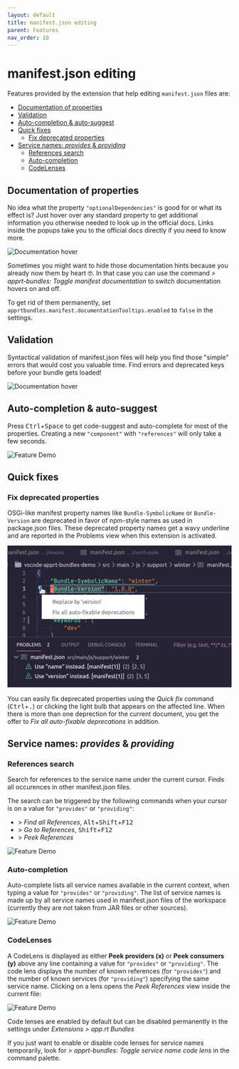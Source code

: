 ```yaml
---
layout: default
title: manifest.json editing
parent: Features
nav_order: 10
---
```

# manifest.json editing

Features provided by the extension that help editing `manifest.json` files are:

- [Documentation of properties](#documentation-of-properties)
- [Validation](#validation)
- [Auto-completion & auto-suggest](#auto-completion--auto-suggest)
- [Quick fixes](#quick-fixes)
  - [Fix deprecated properties](#fix-deprecated-properties)
- [Service names: _provides_ & _providing_](#service-names-provides--providing)
  - [References search](#references-search)
  - [Auto-completion](#auto-completion)
  - [CodeLenses](#codelenses)


## Documentation of properties

No idea what the property `"optionalDependencies"` is good for or what its effect is?
Just hover over any standard property to get additional information you otherwise needed to look up in the official docs.
Links inside the popups take you to the official docs directly if you need to know more.

![Documentation hover](../images/feature_manifest_doc.png)

Sometimes you might want to hide those documentation hints because you already now them by heart :nerd_face:.
In that case you can use the command *> apprt-bundles: Toggle manifest documentation* to switch documentation hovers on and off.

To get rid of them permanently, set `apprtbundles.manifest.documentationTooltips.enabled` to `false` in the settings.


## Validation

Syntactical validation of manifest.json files will help you find those "simple" errors that would cost you valuable time.
Find errors and deprecated keys before your bundle gets loaded!

![Documentation hover](../images/feature_manifest_validation.png)

## Auto-completion & auto-suggest

Press <kbd>Ctrl</kbd>+<kbd>Space</kbd> to get code-suggest and auto-complete for most of the properties.
Creating a new `"component"` with `"references"` will only take a few seconds.

![Feature Demo](../images/demo.gif)

## Quick fixes

### Fix deprecated properties

OSGi-like manifest property names like `Bundle-SymbolicName` or `Bundle-Version` are deprecated in favor of npm-style names as used in package.json files.
These deprecated property names get a wavy underline and are reported in the Problems view when this extension is activated.

![Feature Demo](../images/feature_manifest_quickfix_deprecations.png)

You can easily fix deprecated properties using the *Quick fix* command (<kbd>Ctrl</kbd>+<kbd>.</kbd>) or clicking the light bulb that appears on the affected line.
When there is more than one deprection for the current document, you get the offer to *Fix all auto-fixable deprecations* in addition.

## Service names: _provides_ & _providing_

### References search

Search for references to the service name under the current cursor.
Finds all occurences in other manifest.json files.

The search can be triggered by the following commands when your cursor is on a value for `"provides"` or `"providing"`:

* \> _Find all References_, <kbd>Alt</kbd>+<kbd>Shift</kbd>+<kbd>F12</kbd>
* \> _Go to References_, <kbd>Shift</kbd>+<kbd>F12</kbd>
* \> _Peek References_

![Feature Demo](../images/feature_servicename_references.gif)

### Auto-completion

Auto-complete lists all service names available in the current context, when typing a value for `"provides"` or `"providing"`.
The list of service names is made up by all service names used in manifest.json files of the workspace (currently they are not taken from JAR files or other sources).

![Feature Demo](../images/feature_servicename_completion.gif)

### CodeLenses

A CodeLens is displayed as either **Peek providers (x)** or **Peek consumers (y)** above any line containing a value for `"provides"` or `"providing"`.
The code lens displays the number of known references (for `"provides"`) and the number of known services (for `"providing"`) specifying the same service name.
Clicking on a lens opens the *Peek References* view inside the current file:

![Feature Demo](../images/feature_servicename_codelens.gif)

Code lenses are enabled by default but can be disabled permanently in the settings under _Extensions > app.rt Bundles_

If you just want to enable or disable code lenses for service names temporarily, look for *> apprt-bundles: Toggle service name code lens* in the command palette.


